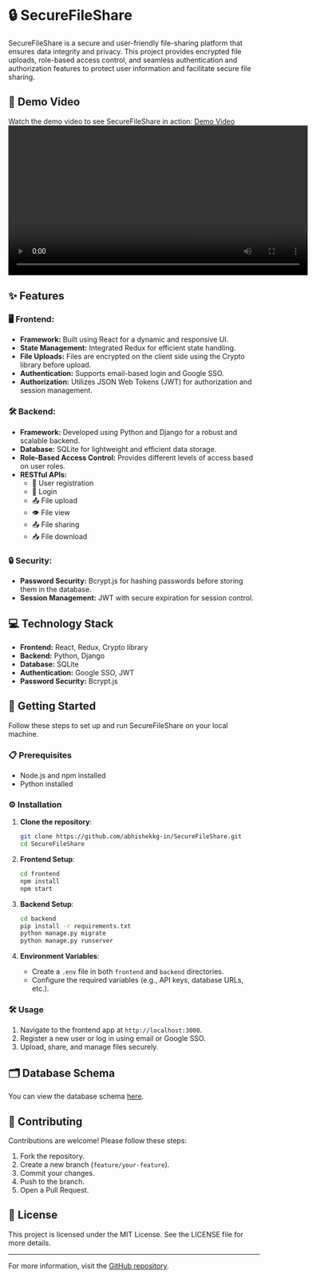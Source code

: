 # 🔒 SecureFileShare

SecureFileShare is a secure and user-friendly file-sharing platform that ensures data integrity and privacy. This project provides encrypted file uploads, role-based access control, and seamless authentication and authorization features to protect user information and facilitate secure file sharing.

## 🎥 Demo Video
Watch the demo video to see SecureFileShare in action:  [Demo Video](https://drive.google.com/file/d/1lM5JFarFbUDRv-tQzHdFrtiOk_w2aHrB/view?usp=sharing)
<video src="./SecureFileShare/demo.mp4" controls width="600"></video>

## ✨ Features

### 🖥️ Frontend:
- **Framework:** Built using React for a dynamic and responsive UI.
- **State Management:** Integrated Redux for efficient state handling.
- **File Uploads:** Files are encrypted on the client side using the Crypto library before upload.
- **Authentication:** Supports email-based login and Google SSO.
- **Authorization:** Utilizes JSON Web Tokens (JWT) for authorization and session management.

### 🛠️ Backend:
- **Framework:** Developed using Python and Django for a robust and scalable backend.
- **Database:** SQLite for lightweight and efficient data storage.
- **Role-Based Access Control:** Provides different levels of access based on user roles.
- **RESTful APIs:**
  - 📝 User registration
  - 🔑 Login
  - 📤 File upload
  - 👁️ File view
  - 📤 File sharing
  - 📥 File download

### 🔒 Security:
- **Password Security:** Bcrypt.js for hashing passwords before storing them in the database.
- **Session Management:** JWT with secure expiration for session control.

## 💻 Technology Stack
- **Frontend:** React, Redux, Crypto library
- **Backend:** Python, Django
- **Database:** SQLite
- **Authentication:** Google SSO, JWT
- **Password Security:** Bcrypt.js

## 🚀 Getting Started

Follow these steps to set up and run SecureFileShare on your local machine.

### 📋 Prerequisites
- Node.js and npm installed
- Python installed

### ⚙️ Installation

1. **Clone the repository**:
   ```bash
   git clone https://github.com/abhishekkg-in/SecureFileShare.git
   cd SecureFileShare
   ```

2. **Frontend Setup**:
   ```bash
   cd frontend
   npm install
   npm start
   ```

3. **Backend Setup**:
   ```bash
   cd backend
   pip install -r requirements.txt
   python manage.py migrate
   python manage.py runserver
   ```

4. **Environment Variables**:
   - Create a `.env` file in both `frontend` and `backend` directories.
   - Configure the required variables (e.g., API keys, database URLs, etc.).

### 🛠️ Usage
1. Navigate to the frontend app at `http://localhost:3000`.
2. Register a new user or log in using email or Google SSO.
3. Upload, share, and manage files securely.

## 🗂️ Database Schema
You can view the database schema [here](https://dbdiagram.io/d/67664e44fc29fb2b3b06d927).

## 🤝 Contributing

Contributions are welcome! Please follow these steps:
1. Fork the repository.
2. Create a new branch (`feature/your-feature`).
3. Commit your changes.
4. Push to the branch.
5. Open a Pull Request.

## 📜 License
This project is licensed under the MIT License. See the LICENSE file for more details.

---

For more information, visit the [GitHub repository](https://github.com/abhishekkg-in/SecureFileShare).
